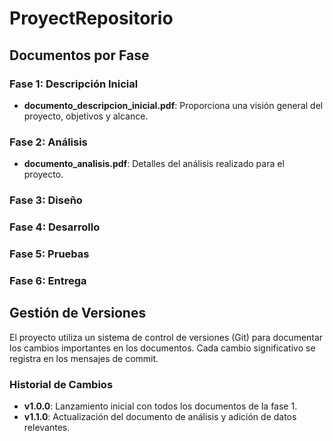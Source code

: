 # ProyectRepositorio

## Documentos por Fase

### Fase 1: Descripción Inicial
- **documento_descripcion_inicial.pdf**: Proporciona una visión general del proyecto, objetivos y alcance.

### Fase 2: Análisis
- **documento_analisis.pdf**: Detalles del análisis realizado para el proyecto.
### Fase 3: Diseño


### Fase 4: Desarrollo


### Fase 5: Pruebas


### Fase 6: Entrega


## Gestión de Versiones
El proyecto utiliza un sistema de control de versiones (Git) para documentar los cambios importantes en los documentos. Cada cambio significativo se registra en los mensajes de commit.

### Historial de Cambios
- **v1.0.0**: Lanzamiento inicial con todos los documentos de la fase 1.
- **v1.1.0**: Actualización del documento de análisis y adición de datos relevantes.


